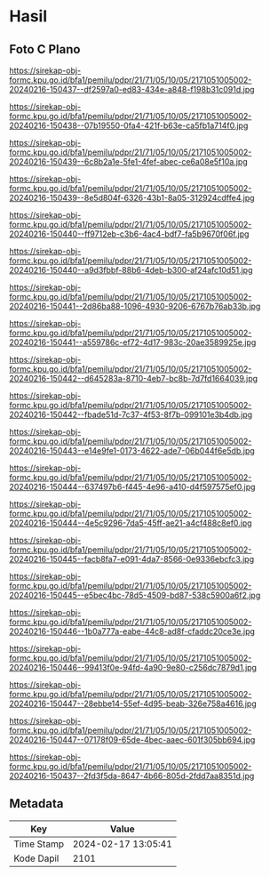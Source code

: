 # Hasil

## Foto C Plano

https://sirekap-obj-formc.kpu.go.id/bfa1/pemilu/pdpr/21/71/05/10/05/2171051005002-20240216-150437--df2597a0-ed83-434e-a848-f198b31c091d.jpg

https://sirekap-obj-formc.kpu.go.id/bfa1/pemilu/pdpr/21/71/05/10/05/2171051005002-20240216-150438--07b19550-0fa4-421f-b63e-ca5fb1a714f0.jpg

https://sirekap-obj-formc.kpu.go.id/bfa1/pemilu/pdpr/21/71/05/10/05/2171051005002-20240216-150439--6c8b2a1e-5fe1-4fef-abec-ce6a08e5f10a.jpg

https://sirekap-obj-formc.kpu.go.id/bfa1/pemilu/pdpr/21/71/05/10/05/2171051005002-20240216-150439--8e5d804f-6326-43b1-8a05-312924cdffe4.jpg

https://sirekap-obj-formc.kpu.go.id/bfa1/pemilu/pdpr/21/71/05/10/05/2171051005002-20240216-150440--ff9712eb-c3b6-4ac4-bdf7-fa5b9670f06f.jpg

https://sirekap-obj-formc.kpu.go.id/bfa1/pemilu/pdpr/21/71/05/10/05/2171051005002-20240216-150440--a9d3fbbf-88b6-4deb-b300-af24afc10d51.jpg

https://sirekap-obj-formc.kpu.go.id/bfa1/pemilu/pdpr/21/71/05/10/05/2171051005002-20240216-150441--2d86ba88-1096-4930-9206-6767b76ab33b.jpg

https://sirekap-obj-formc.kpu.go.id/bfa1/pemilu/pdpr/21/71/05/10/05/2171051005002-20240216-150441--a559786c-ef72-4d17-983c-20ae3589925e.jpg

https://sirekap-obj-formc.kpu.go.id/bfa1/pemilu/pdpr/21/71/05/10/05/2171051005002-20240216-150442--d645283a-8710-4eb7-bc8b-7d7fd1664039.jpg

https://sirekap-obj-formc.kpu.go.id/bfa1/pemilu/pdpr/21/71/05/10/05/2171051005002-20240216-150442--fbade51d-7c37-4f53-8f7b-099101e3b4db.jpg

https://sirekap-obj-formc.kpu.go.id/bfa1/pemilu/pdpr/21/71/05/10/05/2171051005002-20240216-150443--e14e9fe1-0173-4622-ade7-06b044f6e5db.jpg

https://sirekap-obj-formc.kpu.go.id/bfa1/pemilu/pdpr/21/71/05/10/05/2171051005002-20240216-150444--637497b6-f445-4e96-a410-d4f597575ef0.jpg

https://sirekap-obj-formc.kpu.go.id/bfa1/pemilu/pdpr/21/71/05/10/05/2171051005002-20240216-150444--4e5c9296-7da5-45ff-ae21-a4cf488c8ef0.jpg

https://sirekap-obj-formc.kpu.go.id/bfa1/pemilu/pdpr/21/71/05/10/05/2171051005002-20240216-150445--facb8fa7-e091-4da7-8566-0e9336ebcfc3.jpg

https://sirekap-obj-formc.kpu.go.id/bfa1/pemilu/pdpr/21/71/05/10/05/2171051005002-20240216-150445--e5bec4bc-78d5-4509-bd87-538c5900a6f2.jpg

https://sirekap-obj-formc.kpu.go.id/bfa1/pemilu/pdpr/21/71/05/10/05/2171051005002-20240216-150446--1b0a777a-eabe-44c8-ad8f-cfaddc20ce3e.jpg

https://sirekap-obj-formc.kpu.go.id/bfa1/pemilu/pdpr/21/71/05/10/05/2171051005002-20240216-150446--99413f0e-94fd-4a90-9e80-c256dc7879d1.jpg

https://sirekap-obj-formc.kpu.go.id/bfa1/pemilu/pdpr/21/71/05/10/05/2171051005002-20240216-150447--28ebbe14-55ef-4d95-beab-326e758a4616.jpg

https://sirekap-obj-formc.kpu.go.id/bfa1/pemilu/pdpr/21/71/05/10/05/2171051005002-20240216-150447--07178f09-65de-4bec-aaec-601f305bb694.jpg

https://sirekap-obj-formc.kpu.go.id/bfa1/pemilu/pdpr/21/71/05/10/05/2171051005002-20240216-150437--2fd3f5da-8647-4b66-805d-2fdd7aa8351d.jpg


## Metadata

| Key        | Value               |
| ---------- | ------------------- |
| Time Stamp | 2024-02-17 13:05:41 |
| Kode Dapil | 2101                |



